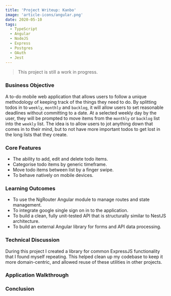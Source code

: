 ```yaml
---
title: 'Project Writeup: Kanbo'
image: 'article-icons/angular.png'
date: 2020-05-10
tags:
  - TypeScript
  - Angular
  - NodeJS
  - Express
  - Postgres
  - OAuth
  - Jest
---
```


> This project is still a work in progress.

### Business Objective

A to-do mobile web application that allows users to follow a unique methodology of keeping track of the things they need to do. By splitting todos in to `weekly`, `monthly` and `backlog`, it will allow users to set reasonable deadlines without committing to a date. At a selected weekly day by the user, they will be prompted to move items from the `monthly` or `backlog` list into the `weekly` list. The idea is to allow users to jot anything down that comes in to their mind, but to not have more important todos to get lost in the long lists that they create.

### Core Features

- The ability to add, edit and delete todo items.
- Categorise todo items by generic timeframe.
- Move todo items between list by a finger swipe.
- To behave natively on mobile devices.

### Learning Outcomes

- To use the NgRouter Angular module to manage routes and state management.
- To integrate google single sign on in to the application.
- To build a clean, fully unit-tested API that is structurally similar to NestJS architecture.
- To build an external Angular library for forms and API data processing.

### Technical Discussion

During this project I created a library for common ExpressJS functionality that I found myself repeating. This helped clean up my codebase to keep it more domain-centric, and allowed reuse of these utilities in other projects.

### Application Walkthrough

### Conclusion
